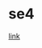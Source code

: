 # se4
[link](https://www.tinkercad.com/things/4X3Ew3sOnX1-fabulous-wolt-jaagub/editel?sharecode=7bPnAEdneGMKOnGVaOjupfJG9GYdLQx6OFSM0_1FWEY)
